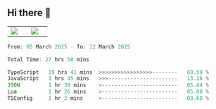 ## Hi there 👋

<p align="center">
  <table align="center">
  <tr border="none">
  <td width="35%" align="center">
    <img  align="center"  src="http://github-profile-summary-cards.vercel.app/api/cards/stats?username=ricepunk&theme=github_dark" />
  </td>
    
  <td width="65%" align="center">
    <img  align="center"  src="http://github-profile-summary-cards.vercel.app/api/cards/profile-details?username=ricepunk&theme=github_dark" />
  </td>
  </tr>
  </table>
</p>

<!--START_SECTION:waka-->

```typescript
From: 05 March 2025 - To: 12 March 2025

Total Time: 27 hrs 58 mins

TypeScript   19 hrs 41 mins  >>>>>>>>>>>>>>>>>--------   69.59 %
JavaScript   3 hrs 45 mins   >>>----------------------   13.26 %
JSON         1 hr 39 mins    >------------------------   05.84 %
Lua          1 hr 26 mins    >------------------------   05.08 %
TSConfig     1 hr 2 mins     >------------------------   03.68 %
```

<!--END_SECTION:waka-->
